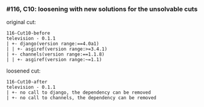 ### #116, C10: loosening with new solutions for the unsolvable cuts
original cut:

```
116-Cut10-before
television - 0.1.1
| +- django(version range:==4.0a1)
| | +- asgiref(version range:>=3.4.1)
| +- channels(version range:==1.1.8)
| | +- asgiref(version range:~=1.1)
```




loosened cut:
```
116-Cut10-after
television - 0.1.1
| +- no call to django, the dependency can be removed
| +- no call to channels, the dependency can be removed
```


